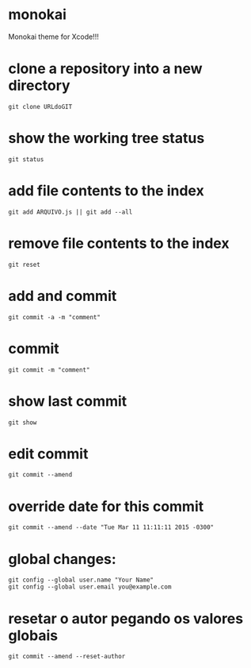 # monokai
Monokai theme for Xcode!!!


# clone a repository into a new directory
	git clone URLdoGIT


# show the working tree status
	git status


# add file contents to the index
	git add ARQUIVO.js || git add --all


# remove file contents to the index
	git reset


# add and commit
	git commit -a -m "comment"

# commit
	git commit -m "comment"


# show last commit
	git show


# edit commit
	git commit --amend


# override date for this commit
	git commit --amend --date "Tue Mar 11 11:11:11 2015 -0300"


# global changes:
	git config --global user.name "Your Name"
	git config --global user.email you@example.com


# resetar o autor pegando os valores globais
  	git commit --amend --reset-author
